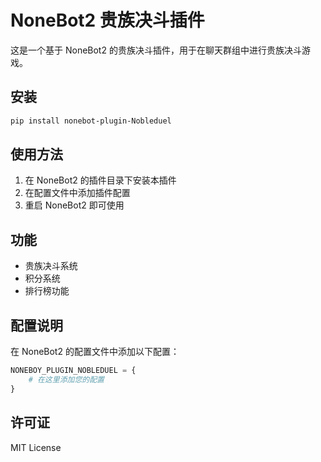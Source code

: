 # NoneBot2 贵族决斗插件

这是一个基于 NoneBot2 的贵族决斗插件，用于在聊天群组中进行贵族决斗游戏。

## 安装

```bash
pip install nonebot-plugin-Nobleduel
```

## 使用方法

1. 在 NoneBot2 的插件目录下安装本插件
2. 在配置文件中添加插件配置
3. 重启 NoneBot2 即可使用

## 功能

- 贵族决斗系统
- 积分系统
- 排行榜功能

## 配置说明

在 NoneBot2 的配置文件中添加以下配置：

```python
NONEBOY_PLUGIN_NOBLEDUEL = {
    # 在这里添加您的配置
}
```

## 许可证

MIT License 